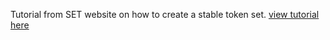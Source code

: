 Tutorial from SET website on how to create a stable token set. [view tutorial here](https://dev.tokensets.com/#/tutorials#create-a-stable-set) 
